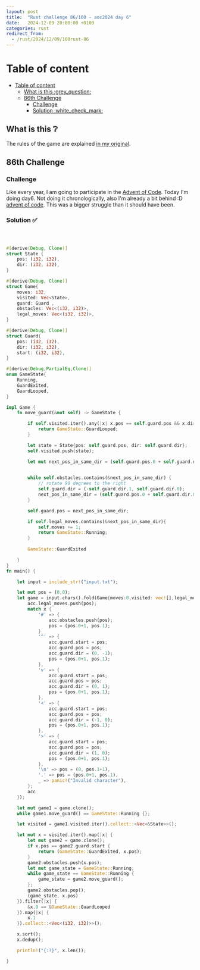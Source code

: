 ```yaml
---
layout: post
title:  "Rust challenge 86/100 - aoc2024 day 6"
date:   2024-12-09 20:00:00 +0100
categories: rust
redirect_from:
  - /rust/2024/12/09/100rust-86
---
```



#  Table of content
- [Table of content](#table-of-content)
  - [What is this :grey\_question:](#what-is-this-grey_question)
  - [86th Challenge](#86th-challenge)
    - [Challenge](#challenge)
    - [Solution :white\_check\_mark:](#solution-white_check_mark)

## What is this :grey_question: 

The rules of the game are explained [in my original](https://maebli.github.io/rust/2021/10/18/100rust.html). 

## 86th Challenge
### Challenge

Like every year, I am going to participate in the [Advent of Code](https://adventofcode.com/). 
Today I'm doing day6. Not doing it chronologically, also I'm already a bit behind :D [advent of code](https://adventofcode.com/2024/day/6). This was a bigger struggle than it should have been. 

### Solution :white_check_mark:

```rust



#[derive(Debug, Clone)]
struct State {
    pos: (i32, i32),
    dir: (i32, i32),
}

#[derive(Debug, Clone)]
struct Game{
    moves: i32,
    visited: Vec<State>, 
    guard: Guard ,
    obstacles: Vec<(i32, i32)>,
    legal_moves: Vec<(i32, i32)>,
}

#[derive(Debug, Clone)]
struct Guard{
    pos: (i32, i32),
    dir: (i32, i32),
    start: (i32, i32),
}

#[derive(Debug,PartialEq,Clone)]
enum GameState{
    Running,
    GuardExited,
    GuardLooped,
}

impl Game {
    fn move_guard(&mut self) -> GameState {

        if self.visited.iter().any(|x| x.pos == self.guard.pos && x.dir == self.guard.dir) {
            return GameState::GuardLooped;
        } 

        let state = State{pos: self.guard.pos, dir: self.guard.dir};
        self.visited.push(state);

        let mut next_pos_in_same_dir = (self.guard.pos.0 + self.guard.dir.0, self.guard.pos.1 + self.guard.dir.1);

        
        while self.obstacles.contains(&next_pos_in_same_dir) {
            // rotate 90 degrees to the right
            self.guard.dir = (-self.guard.dir.1, self.guard.dir.0);
            next_pos_in_same_dir = (self.guard.pos.0 + self.guard.dir.0, self.guard.pos.1 + self.guard.dir.1);
        } 

        self.guard.pos = next_pos_in_same_dir;

        if self.legal_moves.contains(&next_pos_in_same_dir){
            self.moves += 1;
            return GameState::Running;
        } 
        
        GameState::GuardExited   

    }
}
fn main() {

    let input = include_str!("input.txt");

    let mut pos = (0,0);
    let game = input.chars().fold(Game{moves:0,visited: vec![],legal_moves: vec![],guard: Guard{pos: (0,0),dir: (0,0), start: (0,0) }, obstacles: vec![]}, |mut acc, x| {
        acc.legal_moves.push(pos);
        match x {
            '#' => {
                acc.obstacles.push(pos);
                pos = (pos.0+1, pos.1);
            }
            '^' => {
                acc.guard.start = pos;
                acc.guard.pos = pos;
                acc.guard.dir = (0, -1);
                pos = (pos.0+1, pos.1);
            },
            'v' => {
                acc.guard.start = pos;
                acc.guard.pos = pos;
                acc.guard.dir = (0, 1);
                pos = (pos.0+1, pos.1);
            },
            '<' => {
                acc.guard.start = pos;
                acc.guard.pos = pos;
                acc.guard.dir = (-1, 0);
                pos = (pos.0+1, pos.1);
            },
            '>' => {
                acc.guard.start = pos;
                acc.guard.pos = pos;
                acc.guard.dir = (1, 0);
                pos = (pos.0+1, pos.1);
            }, 
            '\n' => pos = (0, pos.1+1),
            '.' => pos = (pos.0+1, pos.1), 
            _ => panic!("Invalid character"),
        };
        acc
    });

    let mut game1 = game.clone();
    while game1.move_guard() == GameState::Running {};

    let visited = game1.visited.iter().collect::<Vec<&State>>();

    let mut x = visited.iter().map(|x| {
        let mut game2 = game.clone();
        if x.pos == game2.guard.start {
            return (GameState::GuardExited, x.pos);
        }
        game2.obstacles.push(x.pos);
        let mut game_state = GameState::Running;
        while game_state == GameState::Running {
            game_state = game2.move_guard();
        };
        game2.obstacles.pop();
        (game_state, x.pos)
    }).filter(|x| {
        &x.0 == &GameState::GuardLooped
    }).map(|x| {
        x.1
    }).collect::<Vec<(i32, i32)>>();

    x.sort();
    x.dedup();

    println!("{:?}", x.len());

}


```


